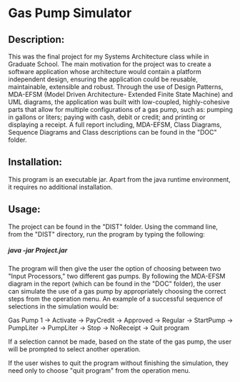 # Gas Pump Simulator

## Description:
This was the final project for my Systems Architecture class while in Graduate School.  The main motivation for the project was to create a software application whose architecture would contain a platform independent design, ensuring the application could be reusable, maintainable, extensible and robust.  Through the use of Design Patterns, MDA-EFSM (Model Driven Architecture- Extended Finite State Machine) and UML diagrams, the application was built with low-coupled, highly-cohesive parts that allow for multiple configurations of a gas pump, such as: pumping in gallons or liters; paying with cash, debit or credit; and printing or displaying a receipt.  A full report including, MDA-EFSM, Class Diagrams, Sequence Diagrams and Class descriptions can be found in the "DOC" folder.  

## Installation:

This program is an executable jar.  Apart from the java runtime environment, it requires no additional installation.  

## Usage:
The project can be found in the "DIST" folder.  Using the command line, from the "DIST" directory, run the program by typing the following:
##### java -jar Project.jar

The program will then give the user the option of choosing between two "Input Processors," two different gas pumps.  By following the MDA-EFSM diagram in the report (which can be found in the "DOC" folder), the user can simulate the use of a gas pump by appropriately choosing the correct steps from the operation menu.  An example of a successful sequence of selections in the simulation would be:

Gas Pump 1 -> Activate -> PayCredit -> Approved -> Regular -> StartPump -> PumpLiter -> PumpLiter -> Stop -> NoReceipt -> Quit program

If a selection cannot be made, based on the state of the gas pump, the user will be prompted to select another operation.  

If the user wishes to quit the program without finishing the simulation, they need only to choose "quit program" from the operation menu.
